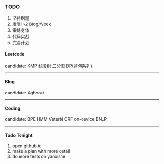 
### TODO
1. 坚持刷题
2. 发表1~2 Blog/Week
3. 锻炼身体
4. 代码实战
5. 完善计划

#### Leetcode

candidate:
KMP 线段树 二分图 DP(背包系列)

--------
#### Blog

candidate:
Xgboost

--------

#### Coding

candidate:
BPE HMM Veterbi CRF
on-device BNLP

--------

#### Todo Tonight

1. open github.io
2. make a plan with more detail
3. do more tests on yanxishe

